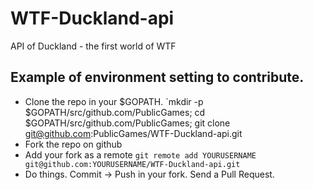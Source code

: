 # WTF-Duckland-api
API of Duckland - the first world of WTF

## Example of environment setting to contribute.

- Clone the repo in your $GOPATH. `mkdir -p $GOPATH/src/github.com/PublicGames; cd $GOPATH/src/github.com/PublicGames; git clone git@github.com:PublicGames/WTF-Duckland-api.git
- Fork the repo on github
- Add your fork as a remote `git remote add YOURUSERNAME git@github.com:YOURUSERNAME/WTF-Duckland-api.git`
- Do things. Commit -> Push in your fork. Send a Pull Request.
